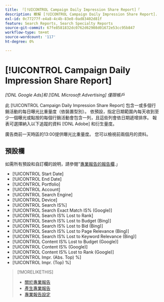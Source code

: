 ```yaml
---
title: 『[!UICONTROL Campaign Daily Impression Share Report]『
description: 瞭解 [!UICONTROL Campaign Daily Impression Share Report].
exl-id: 0c77277f-e4a8-4c4b-83e8-0ad83402d81f
feature: Search Reports, Search Specialty Reports
source-git-commit: 67fe8581832dc0762d62908d01672e53cc95b847
workflow-type: tm+mt
source-wordcount: '117'
ht-degree: 0%

---
```


# [!UICONTROL Campaign Daily Impression Share Report]

*[!DNL Google Ads]和 [!DNL Microsoft Advertising] 僅限帳戶*

此 [!UICONTROL Campaign Daily Impression Share Report] 包含一或多個行銷活動的每日曝光比重量度（依裝置型別）。 依預設，指定日期範圍內每天收到至少一個曝光或點按的每個行銷活動會包含一列，且這些列會依日期遞增排序。 報表可選擇納入以下追蹤的資料 [!DNL Adobe] 和衍生量度。

廣告商前一天時區的13:00提供曝光比重量度。 您可以檢視前兩個月的資料。

## 預設欄

如需所有預設和自訂欄的說明，請參閱&quot;[專業報告的報告欄](specialty-report-columns.md).」

* [!UICONTROL Start Date]
* [!UICONTROL End Date]
* [!UICONTROL Portfolio]
* [!UICONTROL Account]
* [!UICONTROL Search Engine]
* [!UICONTROL Device]
* [!UICONTROL Search IS%]
* [!UICONTROL Search Exact Match IS% (Google)]
* [!UICONTROL Search IS% Lost to Rank]
* [!UICONTROL Search IS% Lost to Budget (Bing)]
* [!UICONTROL Search IS% Lost to Bid (Bing)]
* [!UICONTROL Search IS% Lost to Page Relevance (Bing)]
* [!UICONTROL Search IS% Lost to Keyword Relevance (Bing)]
* [!UICONTROL Content IS% Lost to Budget (Google)]
* [!UICONTROL Content IS% (Google)]
* [!UICONTROL Content IS% Lost to Rank (Google)]
* [!UICONTROL Impr. (Abs. Top) %]
* [!UICONTROL Impr. (Top) %]

>[!MORELIKETHIS]
>
>* [關於專業報告](specialty-report-about.md)
>* [產生專業報告](specialty-report-generate.md)
>* [專業報告設定](specialty-report-settings.md)

